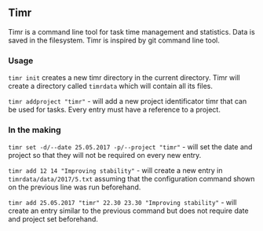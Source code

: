 ## Timr

Timr is a command line tool for task time management and statistics. Data is saved in the filesystem. Timr is inspired by git command line tool.

### Usage
`timr init` creates a new timr directory in the current directory. Timr will create a directory called `timrdata` which will contain all its files.

`timr addproject "timr"` - will add a new project identificator timr that can be used for tasks. Every entry must have a reference to a project.

### In the making

`timr set -d/--date 25.05.2017 -p/--project "timr"` - will set the date and project so that they will not be required on every new entry.

`timr add 12 14 "Improving stability"` - will create a new entry in `timrdata/data/2017/5.txt` assuming that the configuration command shown on the previous line was run beforehand.

`timr add 25.05.2017 "timr" 22.30 23.30 "Improving stability"` - will create an entry similar to the previous command but does not require date and project set beforehand.